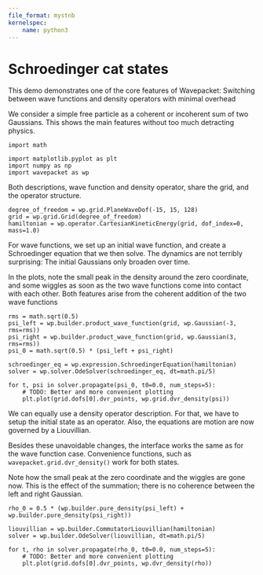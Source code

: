 ```yaml
---
file_format: mystnb
kernelspec:
    name: python3
---
```


# Schroedinger cat states


This demo demonstrates one of the core features of Wavepacket:
Switching between wave functions and density operators with minimal overhead

We consider a simple free particle as a coherent or incoherent sum of two Gaussians.
This shows the main features without too much detracting physics.


```{code-cell}
import math

import matplotlib.pyplot as plt
import numpy as np
import wavepacket as wp
```


Both descriptions, wave function and density operator, share the grid, and
the operator structure.

```{code-cell}
degree_of_freedom = wp.grid.PlaneWaveDof(-15, 15, 128)
grid = wp.grid.Grid(degree_of_freedom)
hamiltonian = wp.operator.CartesianKineticEnergy(grid, dof_index=0, mass=1.0)
```


For wave functions, we set up an initial wave function,
and create a Schroedinger equation that we then solve.
The dynamics are not terribly surprising:
The initial Gaussians only broaden over time.

In the plots, note the small peak in the density around the zero coordinate,
and some wiggles as soon as the two wave functions come into contact with each other.
Both features arise from the coherent addition of the two wave functions

```{code-cell}
rms = math.sqrt(0.5)
psi_left = wp.builder.product_wave_function(grid, wp.Gaussian(-3, rms=rms))
psi_right = wp.builder.product_wave_function(grid, wp.Gaussian(3, rms=rms))
psi_0 = math.sqrt(0.5) * (psi_left + psi_right)

schroedinger_eq = wp.expression.SchroedingerEquation(hamiltonian)
solver = wp.solver.OdeSolver(schroedinger_eq, dt=math.pi/5)

for t, psi in solver.propagate(psi_0, t0=0.0, num_steps=5):
    # TODO: Better and more convenient plotting
    plt.plot(grid.dofs[0].dvr_points, wp.grid.dvr_density(psi))
```


We can equally use a density operator description.
For that, we have to setup the initial state as an operator.
Also, the equations are motion are now governed by a Liouvillian.

Besides these unavoidable changes, the interface works the same
as for the wave function case.
Convenience functions, such as `wavepacket.grid.dvr_density()` work for both states.

Note how the small peak at the zero coordinate and the wiggles are gone now.
This is the effect of the summation;
there is no coherence between the left and right Gaussian.

```{code-cell}
rho_0 = 0.5 * (wp.builder.pure_density(psi_left) + wp.builder.pure_density(psi_right))

liouvillian = wp.builder.CommutatorLiouvillian(hamiltonian)
solver = wp.builder.OdeSolver(liouvillian, dt=math.pi/5)

for t, rho in solver.propagate(rho_0, t0=0.0, num_steps=5):
    # TODO: Better and more convenient plotting
    plt.plot(grid.dofs[0].dvr_points, wp.dvr_density(rho))
```
